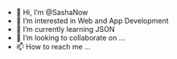 - 👋 Hi, I’m @SashaNow
- 👀 I’m interested in Web and App Development
- 🌱 I’m currently learning JSON
- 💞️ I’m looking to collaborate on ...
- 📫 How to reach me ...

<!---
SashaNow/SashaNow is a ✨ special ✨ repository because its `README.md` (this file) appears on your GitHub profile.
You can click the Preview link to take a look at your changes.
--->
